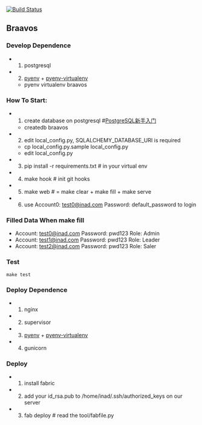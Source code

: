 [![Build Status](http://ci.inad.com/github.com/borngods/braavos/status.svg?branch=master)](http://ci.inad.com/github.com/borngods/braavos)

## Braavos

### Develop Dependence

- 1. postgresql
- 2. [pyenv](https://github.com/yyuu/pyenv) + [pyenv-virtualenv](https://github.com/yyuu/pyenv-virtualenv)
  - pyenv virtualenv braavos

### How To Start:

- 1. create database on postgresql #[PostgreSQL新手入门](http://www.ruanyifeng.com/blog/2013/12/getting_started_with_postgresql.html)
  - createdb braavos
- 2. edit local_config.py, SQLALCHEMY_DATABASE_URI is required
  - cp local_config.py.sample local_config.py
  - edit local_config.py
- 3. pip install -r requirements.txt  # in your virtual env
- 4. make hook  # init git hooks
- 5. make web  # = make clear + make fill + make serve
- 6. use Account0: test0@inad.com Password: default_password to login


### Filled Data When make fill

- Account: test0@inad.com Password: pwd123  Role: Admin
- Account: test1@inad.com Password: pwd123  Role: Leader
- Account: test2@inad.com Password: pwd123  Role: Saler

### Test

    make test

### Deploy Dependence

- 1. nginx
- 2. supervisor
- 3. [pyenv](https://github.com/yyuu/pyenv) + [pyenv-virtualenv](https://github.com/yyuu/pyenv-virtualenv)
- 4. gunicorn

### Deploy

- 1. install fabric
- 2. add your id_rsa.pub to /home/inad/.ssh/authorized_keys on our server
- 3. fab deploy # read the tool/fabfile.py
